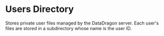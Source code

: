 # Users Directory

Stores private user files managed by the DataDragon server. Each user's files are stored in a subdirectory whose name is the user ID.

